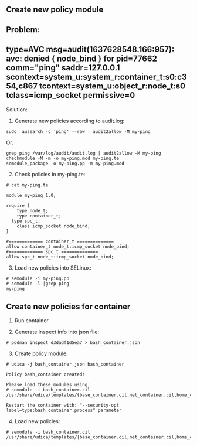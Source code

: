 ## Create new policy module

Problem:
---
type=AVC msg=audit(1637628548.166:957): avc:  denied  { node_bind } for  pid=77662 comm="ping" saddr=127.0.0.1 scontext=system_u:system_r:container_t:s0:c354,c867 tcontext=system_u:object_r:node_t:s0 tclass=icmp_socket permissive=0
---

Solution:
1. Generate new policies according to audit.log:
~~~
sudo  ausearch -c 'ping' --raw | audit2allow -M my-ping
~~~
Or:
~~~
grep ping /var/log/audit/audit.log | audit2allow -M my-ping
checkmodule -M -m -o my-ping.mod my-ping.te
semodule_package -o my-ping.pp -m my-ping.mod
~~~

2. Check policies in my-ping.te:
~~~
# cat my-ping.te 

module my-ping 1.0;

require {
	type node_t;
	type container_t;
  type spc_t;
	class icmp_socket node_bind;
}

#============= container_t ==============
allow container_t node_t:icmp_socket node_bind;
#============= spc_t ==============
allow spc_t node_t:icmp_socket node_bind;
~~~

3. Load new policies into SELinux:
~~~
# semodule -i my-ping.pp 
# semodule -l |grep ping
my-ping
~~~


## Create new policies for container
1. Run container 

2. Generate inspect info into json file:
~~~
# podman inspect d3dadf1d5ea7 > bash_container.json
~~~

3. Create policy module:
~~~
# udica -j bash_container.json bash_container

Policy bash_container created!

Please load these modules using: 
# semodule -i bash_container.cil /usr/share/udica/templates/{base_container.cil,net_container.cil,home_container.cil}

Restart the container with: "--security-opt label=type:bash_container.process" parameter
~~~

4. Load new policies:
~~~
# semodule -i bash_container.cil /usr/share/udica/templates/{base_container.cil,net_container.cil,home_container.cil}
~~~
